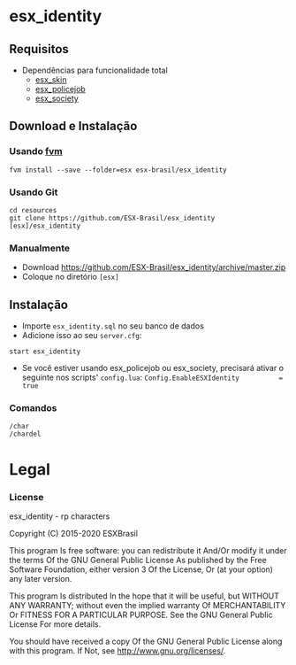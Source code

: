 # esx_identity

## Requisitos
* Dependências para funcionalidade total
  * [esx_skin](https://github.com/ESX-Brasil/esx_skin)
  * [esx_policejob](https://github.com/ESX-Brasil/esx_policejob)
  * [esx_society](https://github.com/ESX-Brasil/esx_society)

## Download e Instalação

### Usando [fvm](https://github.com/qlaffont/fvm-installer)
```
fvm install --save --folder=esx esx-brasil/esx_identity
```

### Usando Git
```
cd resources
git clone https://github.com/ESX-Brasil/esx_identity [esx]/esx_identity
```

### Manualmente
- Download https://github.com/ESX-Brasil/esx_identity/archive/master.zip
- Coloque no diretório `[esx]`

## Instalação
- Importe `esx_identity.sql` no seu banco de dados
- Adicione isso ao seu `server.cfg`:

```
start esx_identity
```

- Se você estiver usando esx_policejob ou esx_society, precisará ativar o seguinte nos scripts' `config.lua`:
```Config.EnableESXIdentity          = true```

### Comandos
```
/char
/chardel
```

# Legal
### License
esx_identity - rp characters

Copyright (C) 2015-2020 ESXBrasil

This program Is free software: you can redistribute it And/Or modify it under the terms Of the GNU General Public License As published by the Free Software Foundation, either version 3 Of the License, Or (at your option) any later version.

This program Is distributed In the hope that it will be useful, but WITHOUT ANY WARRANTY; without even the implied warranty Of MERCHANTABILITY Or FITNESS FOR A PARTICULAR PURPOSE. See the GNU General Public License For more details.

You should have received a copy Of the GNU General Public License along with this program. If Not, see http://www.gnu.org/licenses/.

